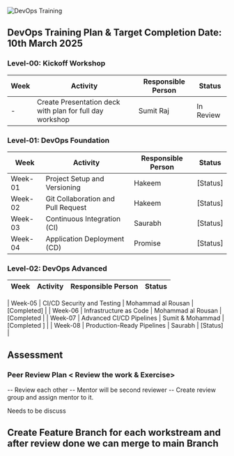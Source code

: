 ![DevOps Training](./docs/training-overview.png)


## DevOps Training Plan & Target Completion Date: 10th March 2025

### Level-00: Kickoff Workshop

| Week  | Activity   | Responsible Person | Status |
|--------|------------|--------------------|--------|
| -      | Create Presentation deck with plan for full day workshop | Sumit Raj             | In Review |

### Level-01: DevOps Foundation

| Week  | Activity                                  | Responsible Person | Status |
|--------|------------------------------------------|--------------------|--------|
| Week-01 | Project Setup and Versioning          | Hakeem           | [Status] |
| Week-02 | Git Collaboration and Pull Request       | Hakeem          | [Status] |
| Week-03 | Continuous Integration (CI)              | Saurabh             | [Status] |
| Week-04 | Application Deployment  (CD)           | Promise          | [Status] |

### Level-02: DevOps Advanced

| Week  | Activity                                | Responsible Person | Status |
|--------|----------------------------------------|--------------------|--------|

| Week-05 | CI/CD Security and Testing         | Mohammad al Rousan            | [Completed] |
| Week-06 | Infrastructure as Code             | Mohammad al Rousan             | [Completed |
| Week-07 | Advanced CI/CD Pipelines           | Sumit & Mohammad            | [Completed ] |
| Week-08 | Production-Ready Pipelines         | Saurabh         | [Status] |


## Assessment
### Peer Review Plan < Review the work & Exercise>
-- Review each other <within group>
-- Mentor will be second reviewer
-- Create review group and assign mentor to it.

Needs to be discuss

## Create Feature Branch for each workstream and after review done we can merge to main Branch
